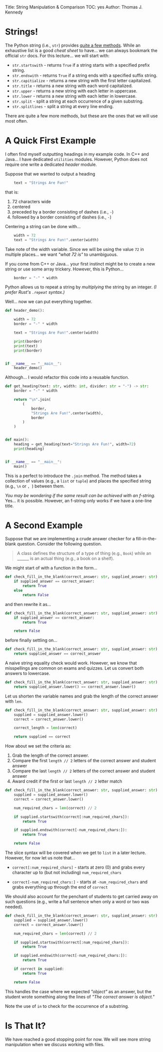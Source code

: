 Title: String Manipulation & Comparison
TOC: yes
Author: Thomas J. Kennedy


# Strings!

The Python string (i.e., `str`) provides [quite a few
methods](https://docs.python.org/3/library/stdtypes.html#string-methods). While
an exhaustive list is a good *cheat sheet* to have... we can always bookmark
the official `str` docs. For this lecture... we will start with:

  - `str.startswith` - returns `True` if a string starts with a specified prefix string.
  - `str.endswith` - returns `True` if a string ends with a specified suffix string.
  - `str.capitialize` - returns a new string with the first letter capitalized.
  - `str.title` - returns a new string with each word capitalized.
  - `str.upper` - returns a new string with each letter in uppercase.
  - `str.lower` - returns a new string with each letter in lowercase.
  - `str.split` - split a string at each occurrence of a given substring.
  - `str.splitlines` - split a string at every line ending.

There are quite a few more methods, but these are the ones that we will use
most often.


# A Quick First Example

I often find myself outputting headings in my example code. In C++ and Java...
I have dedicated `utilities` modules. However, Python does not require one
write a dedicated *header* module.

Suppose that we wanted to output a heading

```python
    text = "Strings Are Fun!"
```

that is:

  1. 72 characters wide
  2. centered
  3. preceded by a border consisting of dashes (i.e., `-`)
  4. followed by a border consisting of dashes (i.e., `-`)

Centering a string can be done with...

```python
    width = 72
    text = "Strings Are Fun!".center(width)
```

Take note of the width variable. Since we will be using the value `72` in
multiple places... we want *"what 72 is"* to unambiguous.

If you come from C++ or Java... your first instinct might be to create a new
string or use some array trickery. However, this is Python...

```python
    border = "-" * width
```

Python allows us to repeat a string by *multiplying* the string by an integer.
*(I prefer Rust's `.repeat` syntax.)*

Well... now we can put everything together.

```python
def header_demo():

    width = 72
    border = "-" * width

    text = "Strings Are Fun!".center(width)

    print(border)
    print(text)
    print(border)


if __name__ == "__main__":
    header_demo()
```

Although... I would refactor this code into a reusable function.

```python
def get_heading(text: str, width: int, divider: str = "-") -> str:
    border = "-" * width

    return "\n".join(
        (
            border,
            "Strings Are Fun!".center(width),
            border
        )
    )


def main():
    heading = get_heading(text="Strings Are Fun!", width=72)
    print(heading)


if __name__ == "__main__":
    main()
```

This is a  perfect to introduce the `.join` method. The method takes a
collection of values (e.g., a `list` or `tuple`) and places the specified
string (e.g., `\n` or `, `) between them.

*You may be wondering if the same result can be achieved with an f-string.*
Yes... it is possible. However, an f-string only works if we have a one-line
title.


# A Second Example

Suppose that we are implementing a crude answer checker for a fill-in-the-blank
question. Consider the following question.

> A class defines the structure of a type of thing (e.g., `Book`) while an ______
> is an actual thing (e.g., a book on a shelf).

We might start of with a function in the form...

```python
def check_fill_in_the_blank(correct_answer: str, supplied_answer: str) -> bool:
    if supplied_answer == correct_answer:
        return True
    else
        return False
```

and then rewrite it as...

```python
def check_fill_in_the_blank(correct_answer: str, supplied_answer: str) -> bool:
    if supplied_answer == correct_answer:
        return True

    return False
```

before finally settling on...

```python
def check_fill_in_the_blank(correct_answer: str, supplied_answer: str) -> bool:
    return supplied_answer == correct_answer
```

A naive string equality check would work. However, we know that misspellings
are common on exams and quizzes. Let us convert both answers to lowercase.

```python
def check_fill_in_the_blank(correct_answer: str, supplied_answer: str) -> bool:
    return supplied_answer.lower() == correct_answer.lower()
```

Let us shorten the variable names and grab the length of the correct answer
with `len`.

```python
def check_fill_in_the_blank(correct_answer: str, supplied_answer: str) -> bool:
    supplied = supplied_answer.lower()
    correct = correct_answer.lower()

    correct_length = len(correct)

    return supplied == correct
```

How about we set the criteria as:

  1. Grab the length of the correct answer.
  2. Compare the first `length // 2` letters of the correct answer and student answer
  3. Compare the last `length // 2` letters of the correct answer and student answer
  4. Award credit if the first or last `length // 2` letter match


```python
def check_fill_in_the_blank(correct_answer: str, supplied_answer: str) -> bool:
    supplied = supplied_answer.lower()
    correct = correct_answer.lower()

    num_required_chars = len(correct) // 2

    if supplied.startswith(correct[:num_required_chars]):
        return True

    if supplied.endswith(correct[-num_required_chars:]):
        return True

    return False
```

The slice syntax will be covered when we get to `list` in a later lecture.
However, for now let us note that...

  - `correct[:num_required_chars]` - starts at zero (0) and grabs every
    character up to (but not including) `num_required_chars`

  - `correct[-num_required_chars:]` - starts at `-num_required_chars` and
    grabs everything up through the end of `correct`


We should also account for the penchant of students to get carried away on such
questions (e.g., write a full sentence when only a word or two was needed).


```python
def check_fill_in_the_blank(correct_answer: str, supplied_answer: str) -> bool:
    supplied = supplied_answer.lower()
    correct = correct_answer.lower()

    num_required_chars = len(correct) // 2

    if supplied.startswith(correct[:num_required_chars]):
        return True

    if supplied.endswith(correct[-num_required_chars:]):
        return True

    if correct in supplied:
        return True

    return False
```

This handles the case where we expected *"object"* as an answer, but the student
wrote something along the lines of *"The correct answer is object."*

Note the use of `in` to check for the occurrence of a substring.


# Is That It?

We have reached a good stopping point for now. We will see more string
manipulation when we discuss working with files.
